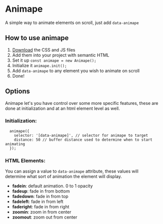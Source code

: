 # Animape
A simple way to animate elements on scroll, just add `data-animape`

## How to use animape

1.  [Download](https://github.com/matoululu/animape/) the CSS and JS files
2.  Add them into your project with semantic HTML
3.  Set it up `const animape = new Animape();`
4.  Initialize it `animape.init();`
5.  Add `data-animape` to any element you wish to animate on scroll
6.  Done!


## Options

Animape let's you have control over some more specific features, these are done at initialization and at an html element level as well.

### Initialization:

      
      animape({           
        selector: '[data-animape]', // selector for animape to target           
        distance: 50 // buffer distance used to determine when to start animating         
      });
      
      
    

### HTML Elements:

You can assign a value to `data-animape` attribute, these values will determine what sort of animation the element will display.

*   **fadein**: default animation. 0 to 1 opacity
*   **fadeup**: fade in from bottom
*   **fadedown**: fade in from top
*   **fadeleft**: fade in from left
*   **faderight**: fade in from right
*   **zoomin**: zoom in from center
*   **zoomout**: zoom out from center
